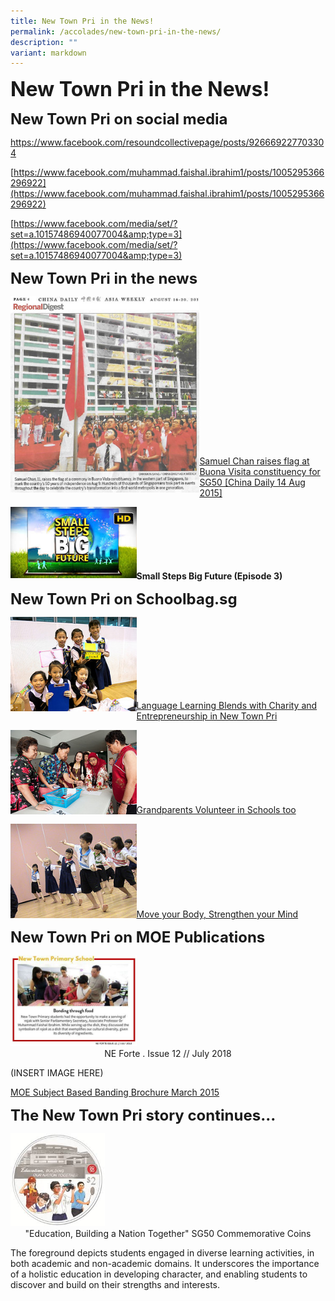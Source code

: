 ```yaml
---
title: New Town Pri in the News!
permalink: /accolades/new-town-pri-in-the-news/
description: ""
variant: markdown
---
```

**<font size="6">New Town Pri in the News!</font>**

**<font size="5">New Town Pri on social media</font>**

[https://www.facebook.com/resoundcollectivepage/posts/926669227703304 ](https://www.facebook.com/resoundcollectivepage/posts/926669227703304 )

[https://www.facebook.com/muhammad.faishal.ibrahim1/posts/1005295366296922](https://www.facebook.com/muhammad.faishal.ibrahim1/posts/1005295366296922)

[https://www.facebook.com/media/set/?set=a.10157486940077004&amp;type=3](https://www.facebook.com/media/set/?set=a.10157486940077004&amp;type=3)


**<font size="5">New Town Pri in the news</font>**

<img src="/images/Accolades/News%201.jpg" style="width:60%" align="left"> <br><br><br><br><br><br><br><br><br><br><br><br><br><br><br>
[Samuel Chan raises flag at Buona Visita constituency for SG50 [China Daily 14 Aug 2015]](/images/Accolades/News%201.jpg)

	
<img src="/images/Accolades/News%203.jpg" style="width:40%" align="left"><br><br><br><br><br><br>
**Small Steps Big Future (Episode 3)**

**<font size="5">New Town Pri on Schoolbag.sg</font>**

<img src="/images/Accolades/News%204.jpg" style="width:40%" align="left"> <br><br><br><br><br><br><br>



[Language Learning Blends with Charity and Entrepreneurship in New Town Pri](https://schoolbag.edu.sg/story/language-learning-blends-with-charity-and-entrepreneurship-in-new-town-primary)


<img src="/images/Accolades/News%205.jpg" style="width:40%" align="left"><br><br><br><br><br><br><br>
[Grandparents Volunteer in Schools too](https://schoolbag.edu.sg/story/grandparents-volunteer-in-schools-too)

<img src="/images/Accolades/News%206.jpg" style="width:40%" align="left"> <br><br><br><br><br><br><br><br>
[Move your Body, Strengthen your Mind](https://schoolbag.edu.sg/story/move-your-body-strengthen-your-mind)

**<font size="5">New Town Pri on MOE Publications</font>**

<img src="/images/Accolades/News%207.jpg" style="width:40%">
<center>NE Forte . Issue 12 // July 2018</center>

(INSERT IMAGE HERE)

[MOE Subject Based Banding Brochure March 2015](/files/subject-based-banding-english%20(MOE%20Aug%202016).pdf)

**<font size="5">The New Town Pri story continues...</font>**

<img src="/images/Accolades/News%208.jpg" style="width:30%">
<center>"Education, Building a Nation Together" SG50 Commemorative Coins</center>

The foreground depicts students engaged in diverse learning activities, in both academic and non-academic domains. It underscores the importance of a holistic education in developing character, and enabling students to discover and build on their strengths and interests.
